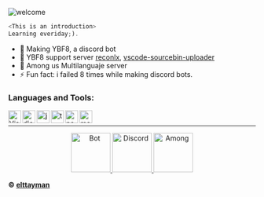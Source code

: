 ![welcome](https://i.imgur.com/UOoEDaG.png)

```js
<This is an introduction>
Learning everiday;).
```

- 🌱 Making YBF8, a discord bot 
- 📣 YBF8 support server [reconlx](https://www.npmjs.com/package/reconlx), [vscode-sourcebin-uploader](https://marketplace.visualstudio.com/items?itemName=LimXuan.sourcebin-uploader)
- 💎 Among us Multilanguaje server
- ⚡ Fun fact: i failed 8 times while making discord bots.<br />

### Languages and Tools:

<img align="left" alt="Visual Studio Code" width="26px" src="https://i.imgur.com/LwSdAlE.png" />
<img align="left" alt="discord.js" width="26px" src="https://i.imgur.com/SI1DZf3.png" />
<img align="left" alt="js" width="26px" src="https://i.imgur.com/3u1wzwE.png" />
<img align="left" alt="ts" width="26px" src="https://i.imgur.com/vSgFULR.png" />
<img align="left" alt="node.js" width="26px" src="https://seeklogo.com/images/N/nodejs-logo-FBE122E377-seeklogo.com.png" /> 
<img align="left" alt="mongodb" width="26px" src="https://www.clipartmax.com/png/small/275-2754492_mongodb-nosql-document-oriented-database-portable-network-mongodb-logo.png" />  <br />

---

<p align="center">
     <a href="https://discord.com/oauth2/authorize?client_id=800074066949832714&scope=bot&permissions=264">
    <img src="https://i.imgur.com/YjTA36V.png" alt="Bot" width="80"/>
    </a>
    <a href="https://discord.gg/J8RNPvsKPc">
        <img src="https://user-images.githubusercontent.com/59381835/92191514-d649ad80-ee18-11ea-9bc4-e95c7a122a99.png" alt="Discord" width="80"/>
    </a>
    <a href="https://discord.gg/z2hkuccWdC">
    <img src="https://i.redd.it/vqf8h73gvv961.png" alt="Among" width="80"/>
  </a>
</p>

**© [elttayman](https://github.com/elttayman)**
